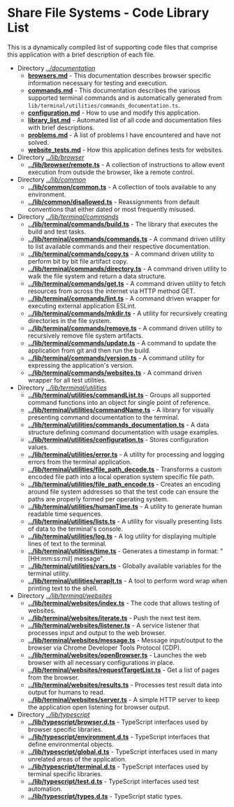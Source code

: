 <!-- documentation/library_list - Automated list of all code and documentation files with brief descriptions. -->

# Share File Systems - Code Library List
This is a dynamically compiled list of supporting code files that comprise this application with a brief description of each file.

* Directory *[../documentation](../documentation)*
   - **[browsers.md](browsers.md)**                                                                                 - This documentation describes browser specific information necessary for testing and execution.
   - **[commands.md](commands.md)**                                                                                 - This documentation describes the various supported terminal commands and is automatically generated from `lib/terminal/utilities/commands_documentation.ts`.
   - **[configuration.md](configuration.md)**                                                                       - How to use and modify this application.
   - **[library_list.md](library_list.md)**                                                                         - Automated list of all code and documentation files with brief descriptions.
   - **[problems.md](problems.md)**                                                                                 - A list of problems I have encountered and have not solved.
   - **[website_tests.md](website_tests.md)**                                                                       - How this application defines tests for websites.
* Directory *[../lib/browser](../lib/browser)*
   - **[../lib/browser/remote.ts](../lib/browser/remote.ts)**                                                       - A collection of instructions to allow event execution from outside the browser, like a remote control.
* Directory *[../lib/common](../lib/common)*
   - **[../lib/common/common.ts](../lib/common/common.ts)**                                                         - A collection of tools available to any environment.
   - **[../lib/common/disallowed.ts](../lib/common/disallowed.ts)**                                                 - Reassignments from default conventions that either dated or most frequently misused.
* Directory *[../lib/terminal/commands](../lib/terminal/commands)*
   - **[../lib/terminal/commands/build.ts](../lib/terminal/commands/build.ts)**                                     - The library that executes the build and test tasks.
   - **[../lib/terminal/commands/commands.ts](../lib/terminal/commands/commands.ts)**                               - A command driven utility to list available commands and their respective documentation.
   - **[../lib/terminal/commands/copy.ts](../lib/terminal/commands/copy.ts)**                                       - A command driven utility to perform bit by bit file artifact copy.
   - **[../lib/terminal/commands/directory.ts](../lib/terminal/commands/directory.ts)**                             - A command driven utility to walk the file system and return a data structure.
   - **[../lib/terminal/commands/get.ts](../lib/terminal/commands/get.ts)**                                         - A command driven utility to fetch resources from across the internet via HTTP method GET.
   - **[../lib/terminal/commands/lint.ts](../lib/terminal/commands/lint.ts)**                                       - A command driven wrapper for executing external application ESLint.
   - **[../lib/terminal/commands/mkdir.ts](../lib/terminal/commands/mkdir.ts)**                                     - A utility for recursively creating directories in the file system.
   - **[../lib/terminal/commands/remove.ts](../lib/terminal/commands/remove.ts)**                                   - A command driven utility to recursively remove file system artifacts.
   - **[../lib/terminal/commands/update.ts](../lib/terminal/commands/update.ts)**                                   - A command to update the application from git and then run the build.
   - **[../lib/terminal/commands/version.ts](../lib/terminal/commands/version.ts)**                                 - A command utility for expressing the application's version.
   - **[../lib/terminal/commands/websites.ts](../lib/terminal/commands/websites.ts)**                               - A command driven wrapper for all test utilities.
* Directory *[../lib/terminal/utilities](../lib/terminal/utilities)*
   - **[../lib/terminal/utilities/commandList.ts](../lib/terminal/utilities/commandList.ts)**                       - Groups all supported command functions into an object for single point of reference.
   - **[../lib/terminal/utilities/commandName.ts](../lib/terminal/utilities/commandName.ts)**                       - A library for visually presenting command documentation to the terminal.
   - **[../lib/terminal/utilities/commands_documentation.ts](../lib/terminal/utilities/commands_documentation.ts)** - A data structure defining command documentation with usage examples.
   - **[../lib/terminal/utilities/configuration.ts](../lib/terminal/utilities/configuration.ts)**                   - Stores configuration values.
   - **[../lib/terminal/utilities/error.ts](../lib/terminal/utilities/error.ts)**                                   - A utility for processing and logging errors from the terminal application.
   - **[../lib/terminal/utilities/file_path_decode.ts](../lib/terminal/utilities/file_path_decode.ts)**             - Transforms a custom encoded file path into a local operation system specific file path.
   - **[../lib/terminal/utilities/file_path_encode.ts](../lib/terminal/utilities/file_path_encode.ts)**             - Creates an encoding around file system addresses so that the test code can ensure the paths are properly formed per operating system.
   - **[../lib/terminal/utilities/humanTime.ts](../lib/terminal/utilities/humanTime.ts)**                           - A utility to generate human readable time sequences.
   - **[../lib/terminal/utilities/lists.ts](../lib/terminal/utilities/lists.ts)**                                   - A utility for visually presenting lists of data to the terminal's console.
   - **[../lib/terminal/utilities/log.ts](../lib/terminal/utilities/log.ts)**                                       - A log utility for displaying multiple lines of text to the terminal.
   - **[../lib/terminal/utilities/time.ts](../lib/terminal/utilities/time.ts)**                                     - Generates a timestamp in format: "[HH:mm:ss:mil] message".
   - **[../lib/terminal/utilities/vars.ts](../lib/terminal/utilities/vars.ts)**                                     - Globally available variables for the terminal utility.
   - **[../lib/terminal/utilities/wrapIt.ts](../lib/terminal/utilities/wrapIt.ts)**                                 - A tool to perform word wrap when printing text to the shell.
* Directory *[../lib/terminal/websites](../lib/terminal/websites)*
   - **[../lib/terminal/websites/index.ts](../lib/terminal/websites/index.ts)**                                     - The code that allows testing of websites.
   - **[../lib/terminal/websites/iterate.ts](../lib/terminal/websites/iterate.ts)**                                 - Push the next test item.
   - **[../lib/terminal/websites/listener.ts](../lib/terminal/websites/listener.ts)**                               - A service listener that processes input and output to the web browser.
   - **[../lib/terminal/websites/message.ts](../lib/terminal/websites/message.ts)**                                 - Message input/output to the browser via Chrome Developer Tools Protocol (CDP).
   - **[../lib/terminal/websites/openBrowser.ts](../lib/terminal/websites/openBrowser.ts)**                         - Launches the web browser with all necessary configurations in place.
   - **[../lib/terminal/websites/requestTargetList.ts](../lib/terminal/websites/requestTargetList.ts)**             - Get a list of pages from the browser.
   - **[../lib/terminal/websites/results.ts](../lib/terminal/websites/results.ts)**                                 - Processes test result data into output for humans to read.
   - **[../lib/terminal/websites/server.ts](../lib/terminal/websites/server.ts)**                                   - A simple HTTP server to keep the application open listening for browser output.
* Directory *[../lib/typescript](../lib/typescript)*
   - **[../lib/typescript/browser.d.ts](../lib/typescript/browser.d.ts)**                                           - TypeScript interfaces used by browser specific libraries.
   - **[../lib/typescript/environment.d.ts](../lib/typescript/environment.d.ts)**                                   - TypeScript interfaces that define environmental objects.
   - **[../lib/typescript/global.d.ts](../lib/typescript/global.d.ts)**                                             - TypeScript interfaces used in many unrelated areas of the application.
   - **[../lib/typescript/terminal.d.ts](../lib/typescript/terminal.d.ts)**                                         - TypeScript interfaces used by terminal specific libraries.
   - **[../lib/typescript/test.d.ts](../lib/typescript/test.d.ts)**                                                 - TypeScript interfaces used test automation.
   - **[../lib/typescript/types.d.ts](../lib/typescript/types.d.ts)**                                               - TypeScript static types.